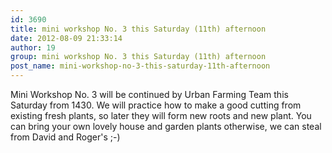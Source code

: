 ```yaml
---
id: 3690
title: mini workshop No. 3 this Saturday (11th) afternoon
date: 2012-08-09 21:33:14
author: 19
group: mini workshop No. 3 this Saturday (11th) afternoon
post_name: mini-workshop-no-3-this-saturday-11th-afternoon
---
```


Mini Workshop No. 3 will be continued by Urban Farming Team this Saturday from 1430. We will practice how to make a good cutting from existing fresh plants, so later they will form new roots and new plant. You can bring your own lovely house and garden plants otherwise, we can steal from David and Roger's ;-)
